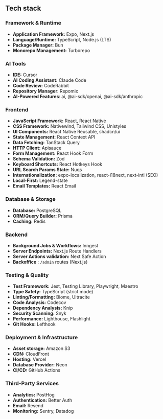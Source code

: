 ## Tech stack

### Framework & Runtime

- **Application Framework:** Expo, Next.js
- **Language/Runtime:** TypeScript, Node.js (LTS)
- **Package Manager:** Bun
- **Monorepo Management:** Turborepo

### AI Tools

- **IDE:** Cursor
- **AI Coding Assistant:** Claude Code
- **Code Review:** CodeRabbit
- **Repository Manager**: Repomix
- **AI-Powered Features**: ai, @ai-sdk/openai, @ai-sdk/anthropic

### Frontend

- **JavaScript Framework:** React, React Native
- **CSS Framework:** Nativewind, Tailwind CSS, Unistyles
- **UI Components:** React Native Reusable, shadcn/ui
- **State Management:** React Context API
- **Data Fetching:** TanStack Query
- **HTTP Client:** Apisauce
- **Form Management:** React Hook Form
- **Schema Validation:** Zod
- **Keyboard Shortcuts:** React Hotkeys Hook
- **URL Search Params State:** Nuqs
- **Internationalization:** expo-localization, react-i18next, next-intl (SEO)
- **Local-First:** Legend-state
- **Email Templates:** React Email

### Database & Storage

- **Database:** PostgreSQL
- **ORM/Query Builder:** Prisma
- **Caching:** Redis

### Backend

- **Background Jobs & Workflows:** Inngest
- **Server Endpoints:** Next.js Route Handlers
- **Server Actions validation:** Next Safe Action
- **Backoffice** : `/admin` routes (Next.js)

### Testing & Quality

- **Test Framework:** Jest, Testing Library, Playwright, Maestro
- **Type Safety:** TypeScript (strict mode)
- **Linting/Formatting:** Biome, Ultracite
- **Code Analysis:** Codecov
- **Dependency Analysis:** Knip
- **Security Scanning:** Snyk
- **Performance:** Lighthouse, Flashlight
- **Git Hooks:** Lefthook

### Deployment & Infrastructure

- **Asset storage:** Amazon S3
- **CDN:** CloudFront
- **Hosting:** Vercel
- **Database Provider:** Neon
- **CI/CD:** GitHub Actions

### Third-Party Services

- **Analytics:** PostHog
- **Authentication:** Better Auth
- **Email:** Resend
- **Monitoring:** Sentry, Datadog
